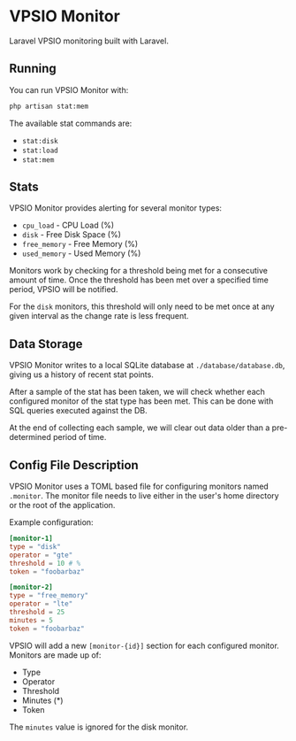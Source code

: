 # VPSIO Monitor

Laravel VPSIO monitoring built with Laravel.

## Running

You can run VPSIO Monitor with:

```bash
php artisan stat:mem
```

The available stat commands are:

- `stat:disk`
- `stat:load`
- `stat:mem`

## Stats

VPSIO Monitor provides alerting for several monitor types:

- `cpu_load` - CPU Load (%)
- `disk` - Free Disk Space (%)
- `free_memory` - Free Memory (%)
- `used_memory` - Used Memory (%)

Monitors work by checking for a threshold being met for a consecutive amount of time. Once the threshold has been met over a specified time period, VPSIO will be notified.

For the `disk` monitors, this threshold will only need to be met once at any given interval as the change rate is less frequent.

## Data Storage

VPSIO Monitor writes to a local SQLite database at `./database/database.db`, giving us a history of recent stat points.

After a sample of the stat has been taken, we will check whether each configured monitor of the stat type has been met. This can be done with SQL queries executed against the DB.

At the end of collecting each sample, we will clear out data older than a pre-determined period of time.

## Config File Description

VPSIO Monitor uses a TOML based file for configuring monitors named `.monitor`. The monitor file needs to live either in the user's home directory or the root of the application.

Example configuration:

```toml
[monitor-1]
type = "disk"
operator = "gte"
threshold = 10 # %
token = "foobarbaz"

[monitor-2]
type = "free_memory"
operator = "lte"
threshold = 25
minutes = 5
token = "foobarbaz"
```

VPSIO will add a new `[monitor-{id}]` section for each configured monitor. Monitors are made up of:

- Type
- Operator
- Threshold
- Minutes (*)
- Token

The `minutes` value is ignored for the disk monitor.
